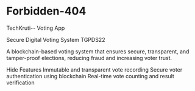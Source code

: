 # Forbidden-404
TechKruti-- Voting App


Secure Digital Voting System
TGPDS22

A blockchain-based voting system that ensures secure, transparent, and tamper-proof elections, reducing fraud and increasing voter trust.


Hide Features
Immutable and transparent vote recording
Secure voter authentication using blockchain
Real-time vote counting and result verification
